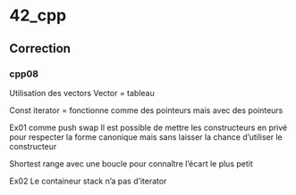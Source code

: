 # 42\_cpp

## Correction

### cpp08
Utilisation des vectors
Vector = tableau

Const iterator = fonctionne comme des pointeurs mais avec des pointeurs

Ex01 comme push swap
Il est possible de mettre les constructeurs en privé pour respecter la forme canonique mais sans laisser la chance d’utiliser le constructeur

Shortest range avec une boucle pour connaître l’écart le plus petit

Ex02
Le containeur stack n’a pas d’iterator